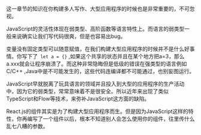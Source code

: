 这一章节的知识在你构建多人写作、大型应用程序的时候也是非常重要的，不可忽视。

JavaScript的灵活性体现在弱类型、高阶函数等语言特性上。而语言的弱类型一般来说确实让我们写代码很爽，但是也容易出bug。


变量没有固定类型可以随意赋值，在我们构建大型应用程序的时候并不是什么好事情。你写下了` let a = {}` ,如果这个共享的状态并且在某个地方把a=3，那么a.xxx就会让程序崩溃了。而这种非常隐晦但是低级的错误在强类型的语言例如C/C++ ,Java中是不可能发生的，这些代码连编译都不可能通过，也别妄图运行。

JavaScript早就脱离了玩具语言的领域并且投入到大型的应用程序的生产活动中，因为它的弱类型，常常意味着不是很安全。所以近年来出现了类似TypeScript和Flow等技术，来弥补JavaScript这方面的缺陷。

React.js的组件其实是为了构建大型应用程序而生。但是因为JavaScript这样的特性，你再编写了一个组件以后，根本不知道别人会怎么使用你的组件，往里传什么乱七八糟的参数。